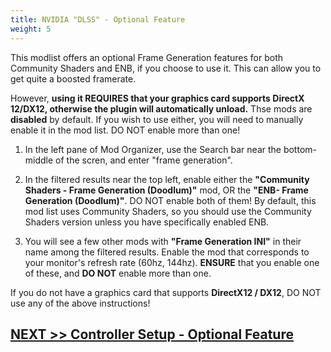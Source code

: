 ```yaml
---
title: NVIDIA "DLSS" - Optional Feature
weight: 5
---
```


This modlist offers an optional Frame Generation features for both Community Shaders and ENB, if you choose to use it. This can allow you to get quite a boosted framerate.

However, **using it REQUIRES that your graphics card supports DirectX 12/DX12, otherwise the plugin will automatically unload.** Thse mods are **disabled** by default. If you wish to use either, you will need to manually enable it in the mod list. DO NOT enable more than one!

1. In the left pane of Mod Organizer, use the Search bar near the bottom-middle of the scren, and enter "frame generation".

2. In the filtered results near the top left, enable either the **"Community Shaders - Frame Generation (Doodlum)"** mod, OR the **"ENB- Frame Generation (Doodlum)"**. DO NOT enable both of them! By default, this mod list uses Community Shaders, so you should use the Community Shaders version unless you have specifically enabled ENB.

3. You will see a few other mods with **"Frame Generation INI"** in their name among the filtered results. Enable the mod that corresponds to your monitor's refresh rate (60hz, 144hz). **ENSURE** that you enable one of these, and **DO NOT** enable more than one.

If you do not have a graphics card that supports **DirectX12 / DX12**, DO NOT use any of the above instructions!

## [NEXT >> Controller Setup - Optional Feature ](../../mod-list-tweaks/controller)
